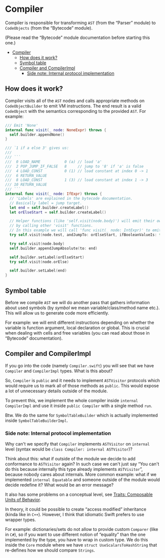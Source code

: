 <!-- cSpell:ignore compilerimpl -->

# Compiler

Compiler is responsible for transforming `AST` (from the “Parser” module) to `CodeObjects` (from the “Bytecode” module).

(Please read the “Bytecode” module documentation before starting this one.)

- [Compiler](#compiler)
  - [How does it work?](#how-does-it-work)
  - [Symbol table](#symbol-table)
  - [Compiler and CompilerImpl](#compiler-and-compilerimpl)
    - [Side note: Internal protocol implementation](#side-note-internal-protocol-implementation)

## How does it work?
Compiler visits all of the `AST` nodes and calls appropriate methods on `CodeObjectBuilder` to emit VM instructions. The end result is a valid `CodeObject` with the semantics corresponding to the provided `AST`. For example:

```Swift
/// Emit 'None'
internal func visit(_ node: NoneExpr) throws {
  self.builder.appendNone()
}

/// `1 if a else 3' gives us:
///
/// ```
///  0 LOAD_NAME           0 (a) // load 'a'
///  2 POP_JUMP_IF_FALSE   8     // jump to '8' if 'a' is false
///  4 LOAD_CONST          0 (1) // load constant at index 0 -> 1
///  6 RETURN_VALUE
///  8 LOAD_CONST          1 (3) // load constant at index 1 -> 3
/// 10 RETURN_VALUE
/// ```
internal func visit(_ node: IfExpr) throws {
  // 'Labels' are explained in the bytecode documentation.
  // Basically label = jump target.
  let end = self.builder.createLabel()
  let orElseStart = self.builder.createLabel()

  // Helper functions (like 'self.visit(node.body)') will emit their own code,
  // by calling other 'visit' functions.
  // In this example we will call 'func visit(_ node: IntExpr)' to emit 'LOAD_CONST 1'.
  try self.visit(node.test, andJumpTo: orElseStart, ifBooleanValueIs: false)

  try self.visit(node.body)
  self.builder.appendJumpAbsolute(to: end)

  self.builder.setLabel(orElseStart)
  try self.visit(node.orElse)

  self.builder.setLabel(end)
}
```

## Symbol table

Before we compile `AST` we will do another pass that gathers information about used symbols (by *symbol* we mean variable/class/method name etc.). This will allow us to generate code more efficiently.

For example: we will emit different instructions depending on whether the variable is function argument, local declaration or global. This is crucial when dealing with cells and free variables (you can read about those in “Bytecode” documentation).

## Compiler and CompilerImpl

If you go into the code (namely `Compiler.swift`) you will see that we have `Compiler` and `CompilerImpl` types. What is this about?

So, `Compiler` is `public` and it needs to implement `ASTVisitor` protocols which would require us to mark all of those methods as `public`. This would expose a lot of unnecessary details outside of the module.

To prevent this, we implement the whole compiler inside `internal CompilerImpl` and use it inside `public Compiler` with a single method `run`.

Btw. We do the same for `SymbolTableBuilder` which is actually implemented inside `SymbolTableBuilderImpl`.

### Side note: Internal protocol implementation

Why can't we specify that `Compiler` implements `ASTVisitor` on `internal` level (syntax would be `class Compiler: internal ASTVisitor`)?

Think about this: what if outside of the module we decide to add conformance to `ASTVisitor` again? In such case we can't just say “You can't do this because internally this type already implements `ASTVisitor`”, because nobody cares about internals. More common example: what if we implemented `internal Equatable` and someone outside of the module would decide redefine it? What would be an error message?

It also has some problems on a conceptual level, see
[Traits: Composable Units of Behavior](http://scg.unibe.ch/archive/papers/Scha03aTraits.pdf).

In theory, it could be possible to create “access modified” inheritance
(kinda like in `C++`). However, I think that idiomatic Swift prefers to use wrapper types.

For example: dictionaries/sets do not allow to provide custom `Comparer` (like in `C#`), so if you want to use different notion of “equality” than the one implemented by the type, you have to wrap in custom type. We do this inside the `Core` module where we have `struct UseScalarsToHashString` that re-defines how we should compare `Strings`.
